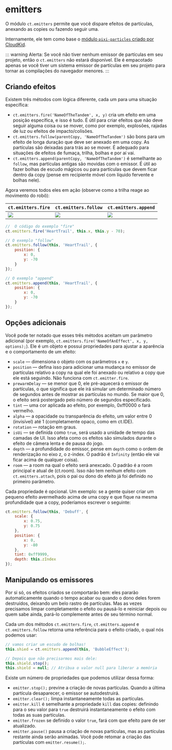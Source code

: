 # emitters

O módulo `ct.emitters` permite que você dispare efeitos de partículas, anexando as copies ou fazendo seguir uma.

Internamente, ele tem como base o [módulo `pixi-particles` criado por CloudKid](https://github.com/pixijs/pixi-particles).

::: warning Alerta:
Se você não tiver nenhum emissor de partículas em seu projeto, então o `ct.emitters` não estará disponível. Ele é empacotado apenas se você tiver um sistema emissor de partículas em seu projeto para tornar as compilações do navegador menores.
:::

## Criando efeitos

Existem três métodos com lógica diferente, cada um para uma situação específica:

* `ct.emitters.fire('NameOfTheTandem', x, y)` cria um efeito em uma posição específica, e isso é tudo. É útil para criar efeitos que não deve seguir alguma coisa ou se mover, como por exemplo, explosões, rajadas de luz ou efeitos de impacto/colisões.
* `ct.emitters.follow(parentCopy, 'NameOfTheTandem')` são bons para um efeito de longa duração que deve ser anexado em uma copy. As partículas são deixadas para trás ao se mover. É adequado para situações de efeitos de fumaça, trilha, bolhas e por aí vai.
* `ct.emitters.append(parentCopy, 'NameOfTheTandem')` é semelhante ao `follow`, mas partículas antigas são movidas com o emissor. É útil ao fazer bolhas de escudo mágicos ou para partículas que devem ficar dentro da copy (pense em recipiente móvel com líquido fervente e bolhas nele).

Agora veremos todos eles em ação (observe como a trilha reage ao movimento do robô):

`ct.emitters.fire` | `ct.emitters.follow` | `ct.emitters.append`
-|-|-
![](../images/emittersFire.gif) | ![](../images/emittersFollow.gif) | ![](../images/emittersAppend.gif)

```js
//  O código do exemplo "fire"
ct.emitters.fire('HeartTrail', this.x, this.y - 70);
```

```js
// O exemplo "follow"
ct.emitters.follow(this, 'HeartTrail', {
    position: {
        x: 0,
        y: -70
    }
});
```

```js
// O exemplo "append"
ct.emitters.append(this, 'HeartTrail', {
    position: {
        x: 0,
        y: -70
    }
});
```

## Opções adicionais

Você pode ter notado que esses três métodos aceitam um parâmetro adicional (por exemplo, `ct.emitters.fire('NameOfAnEffect', x, y, options);`). Ele é um objeto e possui propriedades para ajustar a aparência e o comportamento de um efeito:

* `scale` — dimensiona o objeto com os parâmetros `x` e `y`.
* `position` — defina isso para adicionar uma mudança no emissor de partículas relativo a copy na qual ele foi anexado ou relativo a copy que ele está seguindo. Não funciona com `ct.emitter.fire`.
* `prewarmDelay` — se menor que 0, ele pré-aquecerá o emissor de partículas, o que significa que ele irá simular um determinado número de segundos antes de mostrar as partículas no mundo. Se maior que 0, o efeito será postergado pelo número de segundos especificado.
* `tint` — uma cor aplicada ao efeito, por exemplo, 0xff0000 o fará vermelho.
* `alpha` — a opacidade ou transparência do efeito, um valor entre 0 (invisível) até 1 (completamente opaco, como em ct.IDE).
* `rotation` — rotação em graus.
* `isUi` — se definida como `true`, será usado a unidade de tempo das camadas de UI. Isso afeta como os efeitos são simulados durante o efeito de câmera lenta e de pausa do jogo.
* `depth` — a profundidade do emissor, pense em `depth` como o ordem de renderização no eixo z, o z-index. O padrão é `Infinity` (então ele vai ficar acima de qualquer coisa).
* `room` — a room na qual o efeito será anexcado. O padrão é a room principal e atual de (ct.room). Isso não tem nenhum efeito com `ct.emitters.attach`, pois o pai ou dono do efeito já foi definido no primeiro parâmetro.

Cada propriedade é opcional. Um exemplo: se a gente quiser criar um pequeno efeito avermelhado acima de uma copy e que fique na mesma profundidade que a copy, poderíamos escrever o seguinte:

```js
ct.emitters.follow(this, 'Debuff', {
    scale: {
        x: 0.75,
        y: 0.75
    },
    position: {
        x: 0,
        y: -80
    },
    tint: 0xff9999,
    depth: this.zIndex
});
```

## Manipulando os emissores

Por si só, os efeitos criados se comportarão bem: eles pararão automaticamente quando o tempo acabar ou quando o dono deles forem destruídos, deixando um belo rastro de partículas. Mas as vezes precisamos limpar completamente o efeito ou pausá-lo e reiniciar depois ou quem sabe ainda, pará-lo complemente antes de seu término normal.

Cada um dos métodos `ct.emitters.fire`, `ct.emitters.append` e `ct.emitters.follow` retorna uma referência para o efeito criado, o qual nós podemos usar:

```js
// vamos criar um escudo de bolhas!
this.shied = ct.emitters.append(this, 'BubbleEffect');

// Depois que não precisarmos mais dele:
this.shield.stop();
this.shield = null; // Atribua o valor null para liberar a memória
```

Existe um número de propriedades que podemos utilizar dessa forma:

* `emitter.stop();` previne a criação de novas partículas. Quando a última partícula desaparecer, o emissor se autodestruirá.
* `emitter.clear();` limpa instantaneamente todas as partículas.
* `emitter.kill` é semelhante a propriedade `kill` das copies: definindo para o seu valor para `true` destruirá instantaneamente o efeito com todas as suas partículas.
* `emitter.frozen` se definido o valor `true`, fará com que efeito pare de ser atualizado.
* `emitter.pause()` pausa a criação de novas partículas, mas as partículas restante ainda serão animadas. Você pode retomar a criação das partículas com `emitter.resume();`.
